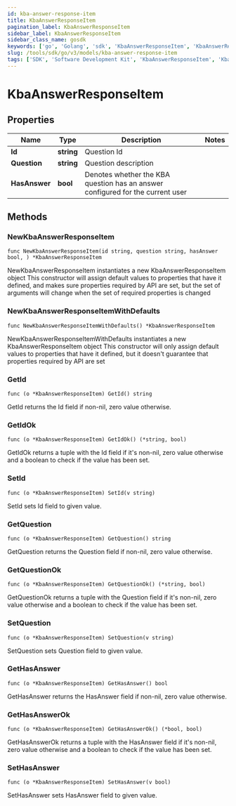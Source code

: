 ```yaml
---
id: kba-answer-response-item
title: KbaAnswerResponseItem
pagination_label: KbaAnswerResponseItem
sidebar_label: KbaAnswerResponseItem
sidebar_class_name: gosdk
keywords: ['go', 'Golang', 'sdk', 'KbaAnswerResponseItem', 'KbaAnswerResponseItem'] 
slug: /tools/sdk/go/v3/models/kba-answer-response-item
tags: ['SDK', 'Software Development Kit', 'KbaAnswerResponseItem', 'KbaAnswerResponseItem']
---
```


# KbaAnswerResponseItem

## Properties

Name | Type | Description | Notes
------------ | ------------- | ------------- | -------------
**Id** | **string** | Question Id | 
**Question** | **string** | Question description | 
**HasAnswer** | **bool** | Denotes whether the KBA question has an answer configured for the current user | 

## Methods

### NewKbaAnswerResponseItem

`func NewKbaAnswerResponseItem(id string, question string, hasAnswer bool, ) *KbaAnswerResponseItem`

NewKbaAnswerResponseItem instantiates a new KbaAnswerResponseItem object
This constructor will assign default values to properties that have it defined,
and makes sure properties required by API are set, but the set of arguments
will change when the set of required properties is changed

### NewKbaAnswerResponseItemWithDefaults

`func NewKbaAnswerResponseItemWithDefaults() *KbaAnswerResponseItem`

NewKbaAnswerResponseItemWithDefaults instantiates a new KbaAnswerResponseItem object
This constructor will only assign default values to properties that have it defined,
but it doesn't guarantee that properties required by API are set

### GetId

`func (o *KbaAnswerResponseItem) GetId() string`

GetId returns the Id field if non-nil, zero value otherwise.

### GetIdOk

`func (o *KbaAnswerResponseItem) GetIdOk() (*string, bool)`

GetIdOk returns a tuple with the Id field if it's non-nil, zero value otherwise
and a boolean to check if the value has been set.

### SetId

`func (o *KbaAnswerResponseItem) SetId(v string)`

SetId sets Id field to given value.


### GetQuestion

`func (o *KbaAnswerResponseItem) GetQuestion() string`

GetQuestion returns the Question field if non-nil, zero value otherwise.

### GetQuestionOk

`func (o *KbaAnswerResponseItem) GetQuestionOk() (*string, bool)`

GetQuestionOk returns a tuple with the Question field if it's non-nil, zero value otherwise
and a boolean to check if the value has been set.

### SetQuestion

`func (o *KbaAnswerResponseItem) SetQuestion(v string)`

SetQuestion sets Question field to given value.


### GetHasAnswer

`func (o *KbaAnswerResponseItem) GetHasAnswer() bool`

GetHasAnswer returns the HasAnswer field if non-nil, zero value otherwise.

### GetHasAnswerOk

`func (o *KbaAnswerResponseItem) GetHasAnswerOk() (*bool, bool)`

GetHasAnswerOk returns a tuple with the HasAnswer field if it's non-nil, zero value otherwise
and a boolean to check if the value has been set.

### SetHasAnswer

`func (o *KbaAnswerResponseItem) SetHasAnswer(v bool)`

SetHasAnswer sets HasAnswer field to given value.



